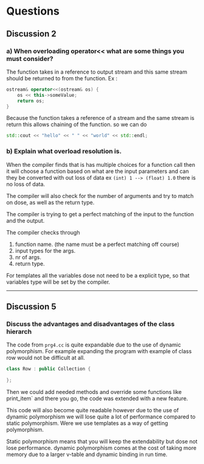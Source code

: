 # Questions 

## Discussion 2 

### a) When overloading operator<< what are some things you must consider?

The function takes in a reference to output stream and this same stream should be returned to from the function. 
Ex : 
```cpp
ostream& operator<<(ostream& os) {
    os << this->someValue; 
    return os;
}
```
Because the function takes a reference of a stream and the same stream is return this allows chaining of the function. 
so we can do 
```cpp
std::cout << "hello" << " " << "world" << std::endl;
```  


### b) Explain what overload resolution is.

When the compiler finds that is has multiple choices for a function call then it will choose a function based on what are the input parameters and can they be converted with out loss of data ex `(int) 1 --> (float) 1.0` there is no loss of data. 

The compiler will also check for the number of arguments and try to match on dose, as well as the return type. 

The compiler is trying to get a perfect matching of the input to the function and the output. 

The compiler checks through 
 1. function name. (the name must be a perfect matching off course)
 2. input types for the args. 
 3. nr of args. 
 4. return type.

For templates all the variables dose not need to be a explicit type, 
so that variables type will be set by the compiler. 

---

## Discussion 5 

### Discuss the advantages and disadvantages of the class hierarch

The code from `prg4.cc` is quite expandable due to the use of 
dynamic polymorphism. For example expanding the program with example 
of class row would not be difficult at all. 

```cpp
class Row : public Collection {
    
};
```

Then we could add needed methods and override some functions like 
print_item` and there you go, the code was extended with a new feature. 

This code will also become quite readable however due to the use of dynamic
polymorphism we will lose quite a lot of performance compared to static 
polymorphism. Were we use templates as a way of getting polymorphism. 

Static polymorphism means that you will keep the extendability 
but dose not lose performance.
dynamic polymorphism comes at the cost of taking more memory due 
to a larger v-table and dynamic binding in run time. 






